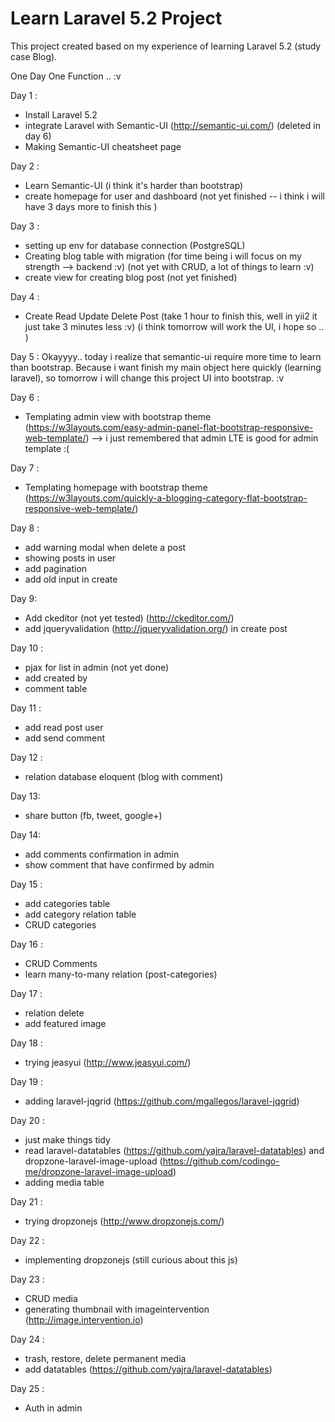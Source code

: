 # Learn Laravel 5.2 Project 

This project created based on my experience of learning Laravel 5.2 (study case Blog).

One Day One Function .. :v

Day 1 : 
- Install Laravel 5.2
- integrate Laravel with Semantic-UI (http://semantic-ui.com/) (deleted in day 6)
- Making Semantic-UI cheatsheet page

Day 2 :
- Learn Semantic-UI (i think it's harder than bootstrap)
- create homepage for user and dashboard (not yet finished -- i think i will have 3 days more to finish this )

Day 3 :
- setting up env for database connection (PostgreSQL)
- Creating blog table with migration
(for time being i will focus on my strength --> backend :v)
(not yet with CRUD, a lot of things to learn :v)
- create view for creating blog post (not yet finished) 

Day 4 :
- Create Read Update Delete Post (take 1 hour to finish this, well in yii2 it just take 3 minutes less :v)
(i think tomorrow will work the UI, i hope so .. )

Day 5 : 
Okayyyy.. today i realize that semantic-ui require more time to learn than bootstrap. Because i want finish my main object here quickly (learning laravel), so tomorrow i will change this project UI into bootstrap. :v

Day 6 : 
- Templating admin view with bootstrap theme (https://w3layouts.com/easy-admin-panel-flat-bootstrap-responsive-web-template/)
--> i just remembered that admin LTE is good for admin template :(

Day 7 :
- Templating homepage with bootstrap theme (https://w3layouts.com/quickly-a-blogging-category-flat-bootstrap-responsive-web-template/)

Day 8 :
- add warning modal when delete a post
- showing posts in user
- add pagination
- add old input in create

Day 9: 
- Add ckeditor (not yet tested) (http://ckeditor.com/)
- add jqueryvalidation (http://jqueryvalidation.org/) in create post

Day 10 :
- pjax for list in admin (not yet done)
- add created by
- comment table

Day 11 : 
- add read post user
- add send comment

Day 12 : 
- relation database eloquent (blog with comment) 

Day 13: 
- share button (fb, tweet, google+)

Day 14: 
- add comments confirmation in admin
- show comment that have confirmed by admin

Day 15 : 
- add categories table
- add category relation table
- CRUD categories

Day 16 :
- CRUD Comments
- learn many-to-many relation (post-categories)

Day 17 : 
- relation delete
- add featured image

Day 18 : 
- trying jeasyui (http://www.jeasyui.com/)

Day 19 : 
- adding laravel-jqgrid (https://github.com/mgallegos/laravel-jqgrid)

Day 20 : 
- just make things tidy
- read laravel-datatables (https://github.com/yajra/laravel-datatables) and dropzone-laravel-image-upload (https://github.com/codingo-me/dropzone-laravel-image-upload)
- adding media table 

Day 21 : 
- trying dropzonejs (http://www.dropzonejs.com/)

Day 22 : 
- implementing dropzonejs (still curious about this js)

Day 23 :
- CRUD media
- generating thumbnail with imageintervention (http://image.intervention.io)

Day 24 :
- trash, restore, delete permanent media
- add datatables (https://github.com/yajra/laravel-datatables) 

Day 25 : 
- Auth in admin 
